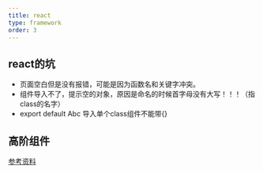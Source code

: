 ```yaml
---
title: react
type: framework
order: 3
---
```


## react的坑

- 页面空白但是没有报错，可能是因为函数名和关键字冲突。
- 组件导入不了，提示空的对象，原因是命名的时候首字母没有大写！！！（指class的名字）
- export default Abc 导入单个class组件不能带{}

## 高阶组件
[参考资料](https://doc.react-china.org/docs/higher-order-components.html)